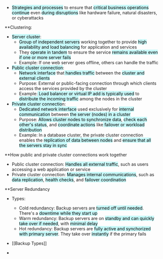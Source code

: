 - <mark style="background: #ABF7F7A6;">Strategies and processes</mark> to ensure that <mark style="background: #ABF7F7A6;">critical business operations continue</mark> even <mark style="background: #ABF7F7A6;">during disruptions</mark> like hardware failure, natural disasters, or cyberattacks

**Clustering:
- <mark style="background: #ABF7F7A6;">Server cluster</mark>:
	- <mark style="background: #ABF7F7A6;">Group of independent servers</mark> working together to provide <mark style="background: #ABF7F7A6;">high availability and load balancing</mark> for application and services
	- They <mark style="background: #ABF7F7A6;">operate in tandem</mark> to ensure the service <mark style="background: #ABF7F7A6;">remains available even if one or more server fails</mark>
	- Example: If one web server goes offline, others can handle the traffic
- <mark style="background: #ABF7F7A6;">Public cluster connection</mark>:
	- <mark style="background: #ABF7F7A6;">Network interface</mark> that<mark style="background: #ABF7F7A6;"> handles traffic</mark> between the <mark style="background: #ABF7F7A6;">cluster and external clients</mark>
	- Purpose: External or public-facing connection through which clients access the services provided by the cluster
	- Example:<mark style="background: #ABF7F7A6;"> Load balancer or virtual IP add is typically used</mark> to <mark style="background: #ABF7F7A6;">distribute the incoming traffic</mark> among the nodes in the cluster
- <mark style="background: #ABF7F7A6;">Private cluster connectio</mark>n:
	- <mark style="background: #ABF7F7A6;">Dedicated network interface</mark> used exclusively for <mark style="background: #ABF7F7A6;">internal communication</mark> between <mark style="background: #ABF7F7A6;">the server (nodes) in a cluster</mark>
	- Purpose: <mark style="background: #ABF7F7A6;">Allows cluster nodes to synchronize data</mark>, <mark style="background: #ABF7F7A6;">check each other's status</mark>, and <mark style="background: #ABF7F7A6;">coordinate actions</mark> like<mark style="background: #ABF7F7A6;"> failover or workload distribution</mark>
	- Example: In a database cluster, the private cluster connection enables the <mark style="background: #ABF7F7A6;">replication of data between nodes</mark> and <mark style="background: #ABF7F7A6;">ensure that all the servers stay in sync</mark>

**How public and private cluster connections work together
- Public cluster connection: <mark style="background: #ABF7F7A6;">Handles all external traffic</mark>, such as users accessing a web application or service
- Private cluster connection: <mark style="background: #ABF7F7A6;">Manages internal communications</mark>, such as <mark style="background: #ABF7F7A6;">data replication</mark>, <mark style="background: #ABF7F7A6;">health checks</mark>, and <mark style="background: #ABF7F7A6;">failover coordination</mark>

**Server Redundancy
- Types:
	- Cold redundancy: Backup servers are <mark style="background: #ABF7F7A6;">turned off until needed</mark>. There's a <mark style="background: #ABF7F7A6;">downtime while they start up</mark>
	- Warm redundancy: Backup servers are on <mark style="background: #ABF7F7A6;">standby and can quickly take over if needed</mark>, with <mark style="background: #ABF7F7A6;">minimal delay</mark>
	- Hot redundancy: Backup servers are <mark style="background: #ABF7F7A6;">fully active and synchorized with primary server</mark>. They take over <mark style="background: #ABF7F7A6;">instantly</mark> if the primary fails

- [[Backup Types]]
- 